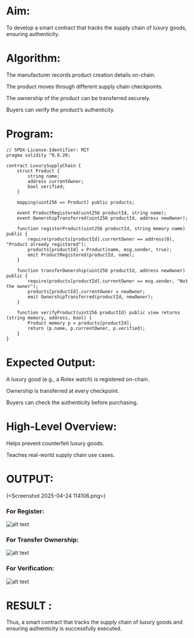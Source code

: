 # Aim:
To develop a smart contract that tracks the supply chain of luxury goods, ensuring authenticity.
# Algorithm:
The manufacturer records product creation details on-chain.


The product moves through different supply chain checkpoints.


The ownership of the product can be transferred securely.


Buyers can verify the product’s authenticity.


# Program:
```
// SPDX-License-Identifier: MIT
pragma solidity ^0.8.20;

contract LuxurySupplyChain {
    struct Product {
        string name;
        address currentOwner;
        bool verified;
    }

    mapping(uint256 => Product) public products;

    event ProductRegistered(uint256 productId, string name);
    event OwnershipTransferred(uint256 productId, address newOwner);

    function registerProduct(uint256 productId, string memory name) public {
        require(products[productId].currentOwner == address(0), "Product already registered");
        products[productId] = Product(name, msg.sender, true);
        emit ProductRegistered(productId, name);
    }

    function transferOwnership(uint256 productId, address newOwner) public {
        require(products[productId].currentOwner == msg.sender, "Not the owner");
        products[productId].currentOwner = newOwner;
        emit OwnershipTransferred(productId, newOwner);
    }

    function verifyProduct(uint256 productId) public view returns (string memory, address, bool) {
        Product memory p = products[productId];
        return (p.name, p.currentOwner, p.verified);
    }
}
```
# Expected Output:
A luxury good (e.g., a Rolex watch) is registered on-chain.


Ownership is transferred at every checkpoint.


Buyers can check the authenticity before purchasing.


# High-Level Overview:
Helps prevent counterfeit luxury goods.


Teaches real-world supply chain use cases.

# OUTPUT:
(<Screenshot 2025-04-24 114106.png>)
### For Register:
![alt text](<Screenshot 2025-04-24 122816.png>)
### For Transfer Ownership:
![alt text](<Screenshot 2025-04-24 122857.png>)
### For Verification:
![alt text](<Screenshot 2025-04-24 122919.png>)
# RESULT : 
Thus, a smart contract that tracks the supply chain of luxury goods and ensuring authenticity is successfully executed.

